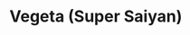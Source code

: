 <!-- TITLE: Dragon Ball Fighter Z -->
<!-- SUBTITLE: Vegeta (Super Saiyan) -->

# Vegeta (Super Saiyan)